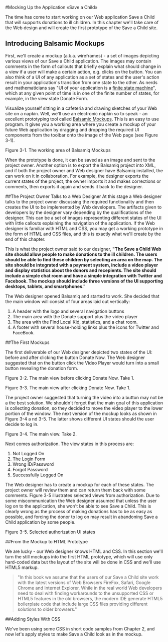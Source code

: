 #Mocking Up the Application «Save a Child» 

The time has come to start working on our Web application Save a Child that will supports donations to ill children. In this chapter we'll take care of the Web design and will create the first prototype of the Save a Child site. 

## Introducing Balsamic Mockups

First, we'll create a mockup (a.k.a. wireframes) - a set of images depicting various views of our Save a Child application. The images may contain comments in the form of callouts that briefly explain what should change in a view if a user will make a certain action, e.g. clicks on the button. You can also think of a UI of any application as a set of states and the user's action result in your application's transition from one state to the other. As nerds and mathematicians say "UI of your application is a  [finite state machine](http://en.wikipedia.org/wiki/State_machine)", which at any given point of time is in one of the finite number of states, for example, in the view state Donate Form. 

Visualize yourself sitting in a cafeteria and drawing sketches of your Web site on a napkin. Well, we'll use an electronic napkin so to speak - an excellent prototyping tool called [Balsamic Mockups](http://balsamiq.com "Balsamic"). This is an easy to use program. It gives you a working area where you create a mockup of your future Web application by dragging and dropping the required UI components from the toolbar onto the image of the Web page (see Figure 3-1). 

[](fig_03_01.jpg)

Figure 3-1. The working area of Balsamiq Mockups

When the prototype is done, it can be saved as an image and sent to the project owner. Another option is to export the Balsamiq project into XML, and if both the project owner and Web designer have Balsamiq installed, the can work on it in collaboration. For example, the designer exports the current states of the project, the owner imports it and makes corrections or comments, then exports it again and sends it back to the designer. 


##The Project Owner Talks to a Web Designer
At this stage a Web designer talks to the project owner discussing the required functionality and then creates the UI to be implemented by Web developers. The artifacts given to developers by the designer vary depending by the qualifications of the designer. This can be a set of images representing different states of the UI with little callouts explaining the navigation of the application. If the Web designer is familiar with HTML and CSS, you may get a working prototype in the form of HTML and CSS files, and this is exactly what we'll create by the end of this chapter. 

This is what the project owner said to our designer, **"The Save a Child Web site should allow people to make donations to the ill children. The users should be able to find these children by selecting an area on the map. The site should be integrated with a payment system, include a video player and display statistics about the donors and recepients. The site should include a simple chat room and have a simple integration with Twitter and Facebook. The mockup should include three versions of the UI supporting  desktops, tablets, and smartphones."**

The Web designer opened Balsamiq and started to work. She decided that the main window will consist of four areas laid out vertically:
1. A header with the logo and several navigation buttons
2. The main area with the Donate support plus the video player
3. The area with the Find Local Kid, statistics, and a chat room.
4. A footer with several house-holding links plus the icons for Twitter and FaceBook.


##The First Mockups

The first deliverable of our Web designer depicted two states of the UI: before and after clicking the button Donate Now. The Web designer suggested that on the button click the Video Player would turn into a small button revealing the donation form. 

[](fig_03_02.jpg)
Figure 3-2. The main view before clicking Donate Now. Take 1.

[](fig_03_03.jpg)
Figure 3-3. The main view after clicking Donate Now. Take 1.

The project owner suggested that turning the video into a button may not be a the best solution. We shouldn't forget that the main goal of this application is collecting donation, so they decided to move the video player to the lower portion of the window. The next version of the mockup looks as shown in Figure 3-4 a nd 3-5. The latter shows different UI states should the user decide to log in.

[](fig_03_04.jpg)
Figure 3-4. The main view. Take 2.

Next comes authorization. The view states in this process are: 
1. Not Logged On
2. The Login Form
3. Wrong ID/Password
4. Forgot Password
5. Successfully Logged On

The Web designer has to create a mockup for each of these states. The project owner will review them and can return them back with some comments. Figure 3-5 illustrates selected views from authorization. Due to some miscommunication the Web designer assumed that unless the user log on to the application, she won't be able to see Save a Child. This is clearly wrong as the process of making donations has to be as easy as possible, and forcing the donor to log on may result in abandoning Save a Child application by some people.


[](fig_03_05.jpg)
Figure 3-5. Selected authorization UI states

##From the Mockup to HTML Prototype

We are lucky - our Web designer knows HTML and CSS. In this section we'll turn the still mockups into the  first HTML prototype, which will use only hard-coded data but the layout of the site will be done in CSS and we'll use HTML5 markup.  

>"In this book we assume that the users of our Save a Child site work with the latest versions of Web Browsers FireFox, Safari, Google Chrome and Internet Explorer. While in the real world Web developers need to deal with finding workarounds to the unsupported CSS or HTML5 features in the old browsers, the modern IDE generate HTML5 boilerplate code that include large CSS files providing different solutions to older browsers."


##Adding Styles With CSS

We've been using some CSS in short code samples from Chapter 2, and now let's apply styles to make Save a Child look as in the mockup.